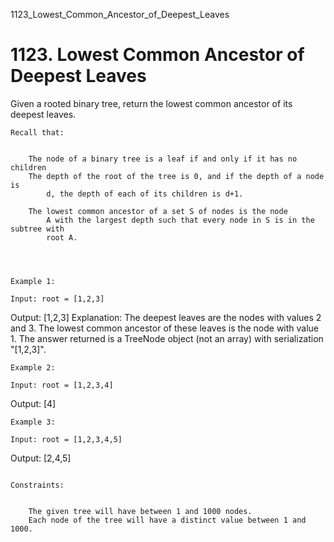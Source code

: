 1123_Lowest_Common_Ancestor_of_Deepest_Leaves
# 1123. Lowest Common Ancestor of Deepest Leaves

Given a rooted binary tree, return the lowest common ancestor of its deepest leaves.

    Recall that:

    
        The node of a binary tree is a leaf if and only if it has no children
        The depth of the root of the tree is 0, and if the depth of a node is
            d, the depth of each of its children is d+1.
        
        The lowest common ancestor of a set S of nodes is the node
            A with the largest depth such that every node in S is in the subtree with
            root A.
        
    

     
    Example 1:

    Input: root = [1,2,3]
Output: [1,2,3]
Explanation:
The deepest leaves are the nodes with values 2 and 3.
The lowest common ancestor of these leaves is the node with value 1.
The answer returned is a TreeNode object (not an array) with serialization "[1,2,3]".

    Example 2:

    Input: root = [1,2,3,4]
Output: [4]

    Example 3:

    Input: root = [1,2,3,4,5]
Output: [2,4,5]

     
    Constraints:

    
        The given tree will have between 1 and 1000 nodes.
        Each node of the tree will have a distinct value between 1 and 1000.